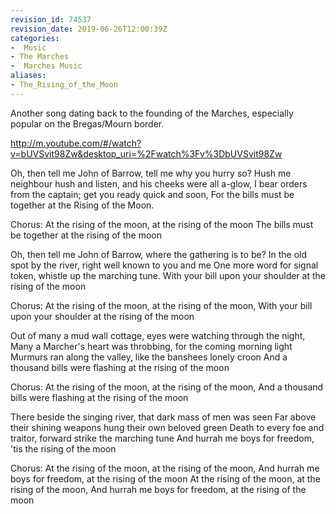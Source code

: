 ```yaml
---
revision_id: 74537
revision_date: 2019-06-26T12:00:39Z
categories:
-  Music
- The Marches
-  Marches Music
aliases:
- The_Rising_of_the_Moon
---
```


Another song dating back to the founding of the Marches, especially popular on the Bregas/Mourn border.

http://m.youtube.com/#/watch?v=bUVSvit98Zw&desktop_uri=%2Fwatch%3Fv%3DbUVSvit98Zw


Oh, then tell me John of Barrow, tell me why you hurry so?
Hush me neighbour hush and listen, and his cheeks were all a-glow,
I bear orders from the captain; get you ready quick and soon,
For the bills must be together at the Rising of the Moon.

Chorus:
At the rising of the moon, at the rising of the moon
The bills must be together at the rising of the moon

Oh, then tell me John of Barrow, where the gathering is to be?
In the old spot by the river, right well known to you and me
One more word for signal token, whistle up the marching tune.
With your bill upon your shoulder at the rising of the moon

Chorus:
At the rising of the moon, at the rising of the moon,
With your bill upon your shoulder at the rising of the moon

Out of many a mud wall cottage, eyes were watching through the night,
Many a Marcher's heart was throbbing, for the coming morning light
Murmurs ran along the valley, like the banshees lonely croon
And a thousand bills were flashing at the rising of the moon

Chorus:
At the rising of the moon, at the rising of the moon,
And a thousand bills were flashing at the rising of the moon

There beside the singing river, that dark mass of men was seen
Far above their shining weapons hung their own beloved green
Death to every foe and traitor, forward strike the marching tune
And hurrah me boys for freedom, 'tis the rising of the moon

Chorus:
At the rising of the moon, at the rising of the moon,
And hurrah me boys for freedom, at the rising of the moon
At the rising of the moon, at the rising of the moon,
And hurrah me boys for freedom, at the rising of the moon




